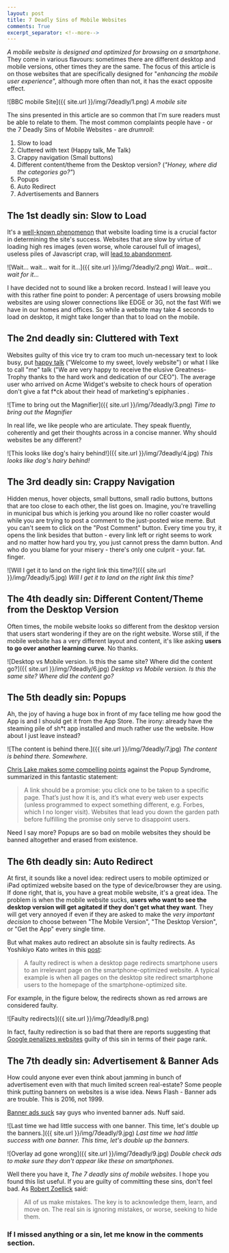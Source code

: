 ```yaml
---
layout: post
title: 7 Deadly Sins of Mobile Websites
comments: True
excerpt_separator: <!--more-->
---
```


*A mobile website is designed and optimized for browsing on a smartphone*. They come in various flavours: sometimes there are different desktop and mobile versions, other times they are the same. The focus of this article is on those websites that are specifically designed for "*enhancing the mobile user experience*", although more often than not, it has the exact opposite effect.

![BBC mobile Site]({{ site.url }}/img/7deadly/1.png)
*A mobile site*

<!--more-->

The sins presented in this article are so common that I'm sure readers must be able to relate to them. The most common complaints people have - or the 7 Deadly Sins of Mobile Websites - are *drumroll*:

1. Slow to load
2. Cluttered with text (Happy talk, Me Talk)
3. Crappy navigation (Small buttons)
4. Different content/theme from the Desktop version? (*"Honey, where did the categories go?"*)
5. Popups
6. Auto Redirect
7. Advertisements and Banners

## The 1st deadly sin: Slow to Load

It's a [well-known phenomenon](http://blog.kissmetrics.com/loading-time/) that website loading time is a crucial factor in determining the site's success. Websites that are slow  by virtue of loading high res images (even worse, whole carousel full of images), useless piles of Javascript crap, will [lead to abandonment](http://gigaom.com/2011/07/19/consumers-losing-patience-with-the-slow-mobile-web/).

![Wait... wait... wait for it...]({{ site.url }}/img/7deadly/2.png)
*Wait... wait... wait for it...*

I have decided not to sound like a broken record. Instead I will leave you with this rather fine point to ponder: A percentage of users browsing mobile websites are using slower connections like EDGE or 3G, not the fast Wifi we have in our homes and offices. So while a website may take 4 seconds to load on desktop, it might take longer than that to load on the mobile.

## The 2nd deadly sin: Cluttered with Text

Websites guilty of this vice try to cram too much un-necessary text to look busy, put [happy talk](http://en.wikipedia.org/wiki/Happy_talk) ("Welcome to my sweet, lovely website") or what I like to call "me" talk ("We are very happy to receive the elusive Greatness-Trophy thanks to the hard work and dedication of our CEO"). The average user who arrived on Acme Widget's website to check hours of operation don't give a fat f*ck about their head of marketing's epiphanies .

![Time to bring out the Magnifier]({{ site.url }}/img/7deadly/3.png)
*Time to bring out the Magnifier*

In real life, we like people who are articulate. They speak fluently, coherently and get their thoughts across in a concise manner. Why should websites be any different?

![This looks like dog's hairy behind!]({{ site.url }}/img/7deadly/4.jpg)
*This looks like dog's hairy behind!*

## The 3rd deadly sin: Crappy Navigation

Hidden menus, hover objects, small buttons, small radio buttons, buttons that are too close to each other, the list goes on. Imagine, you're travelling in municipal bus  which is jerking you around like no roller coaster would while  you are trying to post a comment to the just-posted wise meme. But you can't seem to click on the "Post Comment" button. Every time you try, it opens the link besides that button - every link left or right seems to work and no matter how hard you try, you just cannot press the damn button. And who do you blame for your misery - there's only one culprit - your. fat. finger.

![Will I get it to land on the right link this time?]({{ site.url }}/img/7deadly/5.jpg)
*Will I get it to land on the right link this time?*

## The 4th deadly sin: Different Content/Theme from the Desktop Version

Often times, the mobile website looks so different from the desktop version that users start wondering if they are on the right website. Worse still, if the mobile website has a very different layout and content, it's like asking **users to go over another learning curve**. No thanks.

![Desktop vs Mobile version. Is this the same site? Where did the content go?]({{ site.url }}/img/7deadly/6.jpg)
*Desktop vs Mobile version. Is this the same site? Where did the content go?*

## The 5th deadly sin: Popups

Ah, the joy of having a huge box in front of my face telling me how good the App is and I should get it from the App Store. The irony: already have the steaming pile of sh*t app installed and much rather use the website. How about I just leave instead?

![The content is behind there.]({{ site.url }}/img/7deadly/7.jpg)
*The content is behind there. Somewhere.*

[Chris Lake makes some compelling points](http://econsultancy.com/ca/blog/62084-10-mobile-websites-that-suffer-from-chronic-pop-up-syndrome) against the Popup Syndrome, summarized in this fantastic statement:

> A link should be a promise: you click one to be taken to a specific page. That’s just how it is, and it’s what every web user expects (unless programmed to expect something different, e.g. Forbes, which I no longer visit). Websites that lead you down the garden path before fulfilling the promise only serve to disappoint users.

Need I say more? Popups are so bad on mobile websites they should be banned altogether and erased from existence.

## The 6th deadly sin: Auto Redirect

At first, it sounds like a novel idea: redirect users to mobile optimized or iPad optimized website based on the type of device/browser they are using. If done right, that is, you have a great mobile website, it's a great idea. The problem is when the mobile website sucks, **users who want to see the desktop version will get agitated if they don't get what they want**. They will get very annoyed if even if they are asked to make the *very important decision* to choose between "The Mobile Version", "The Desktop Version", or "Get the App" every single time.

But what makes auto redirect an absolute sin is faulty redirects. As Yoshikiyo Kato writes in this [post](http://blog.nxcgroup.com/2013/google-to-start-penalizing-mobile-redirects/):

> A faulty redirect is when a desktop page redirects smartphone users to an irrelevant page on the smartphone-optimized website. A typical example is when all pages on the desktop site redirect smartphone users to the homepage of the smartphone-optimized site.

For example, in the figure below, the redirects shown as red arrows are considered faulty.

![Faulty redirects]({{ site.url }}/img/7deadly/8.png)

In fact, faulty redirection is so bad that there are reports suggesting that [Google penalizes websites](http://blog.nxcgroup.com/2013/google-to-start-penalizing-mobile-redirects/) guilty of this sin in terms of their page rank.

## The 7th deadly sin: Advertisement & Banner Ads

How could anyone ever even think about jamming in bunch of advertisement even with that much limited screen real-estate? Some people think putting banners on websites is a wise idea. News Flash - Banner ads are trouble. This is 2016, not 1999.

[Banner ads suck](http://www.digitaltrends.com/web/banner-ads-suck-say-guys-who-invented-banner-ads/) say guys who invented banner ads. Nuff said.

![Last time we had little success with one banner. This time, let's double up the banners.]({{ site.url }}/img/7deadly/9.jpg)
*Last time we had little success with one banner. This time, let's double up the banners.*

![Overlay ad gone wrong]({{ site.url }}/img/7deadly/9.jpg)
*Double check ads to make sure they don't appear like these on smartphones.*

Well there you have it, *The 7 deadly sins of mobile websites*. I hope you found this list useful. If you are guilty of committing these sins, don't feel bad. As [Robert Zoellick](https://en.wikipedia.org/wiki/Robert_Zoellick) said:

> All of us make mistakes. The key is to acknowledge them, learn, and move on. The real sin is ignoring mistakes, or worse, seeking to hide them.

### If I missed anything or a sin, let me know in the comments section.

